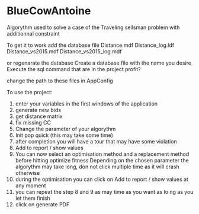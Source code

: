 # BlueCowAntoine
Algorythm used to solve a case of the Traveling sellsman problem with additionnal constraint

To get it to work add the database file 
  Distance.mdf
  Distance_log.ldf
  Distance_vs2015.mdf
  Distance_vs2015_log.mdf

or regenarate the database 
Create a database file with the name you desire
Execute the sql command that are in the project
profit?

change the path to these files in AppConfig

To use the project:
1) enter your variables in the first windows of the application
2) generate new bids
3) get distance matrix
4) fix missing CC
5) Change the parameter of your algorythm
5) Init pop quick (this may take some time)
6) after completion you will have a tour that may have some violation
7) Add to report / show values
8) You can now select an optimisation method and a replacement method before hitting optimize fitness
Depending on the chosen parameter the algorythm may take long, don not click multiple time as it will crash otherwise
9) during the optimisation you can click on Add to report / show values at any moment
10) you can repeat the step 8 and 9 as may time as you want as lo ng as you let them finish
11) click on generate PDF
